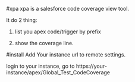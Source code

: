 #xpa
xpa is a salesforce code coverage view tool.

It do 2 thing:

1) list you apex code/trigger by prefix
 
2) show the coverage line.

#install
Add Your instance url to remote settings.

login to your instance, go to https://your-instance/apex/Global_Test_CodeCoverage

